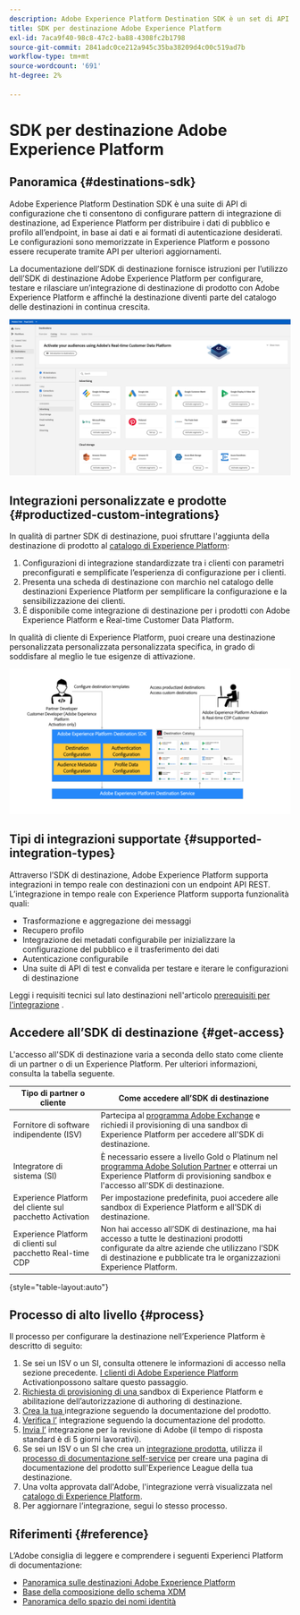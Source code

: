 ```yaml
---
description: Adobe Experience Platform Destination SDK è un set di API di configurazione che ti consentono di configurare pattern di integrazione di destinazione, ad Experience Platform per distribuire i dati di pubblico e profilo all’endpoint, in base ai dati e ai formati di autenticazione desiderati. Le configurazioni sono memorizzate in Experience Platform e possono essere recuperate tramite API per ulteriori aggiornamenti.
title: SDK per destinazione Adobe Experience Platform
exl-id: 7aca9f40-98c8-47c2-ba88-4308fc2b1798
source-git-commit: 2841adc0ce212a945c35ba38209d4c00c519ad7b
workflow-type: tm+mt
source-wordcount: '691'
ht-degree: 2%

---
```


# SDK per destinazione Adobe Experience Platform

## Panoramica {#destinations-sdk}

Adobe Experience Platform Destination SDK è una suite di API di configurazione che ti consentono di configurare pattern di integrazione di destinazione, ad Experience Platform per distribuire i dati di pubblico e profilo all’endpoint, in base ai dati e ai formati di autenticazione desiderati. Le configurazioni sono memorizzate in Experience Platform e possono essere recuperate tramite API per ulteriori aggiornamenti.

La documentazione dell’SDK di destinazione fornisce istruzioni per l’utilizzo dell’SDK di destinazione Adobe Experience Platform per configurare, testare e rilasciare un’integrazione di destinazione di prodotto con Adobe Experience Platform e affinché la destinazione diventi parte del catalogo delle destinazioni in continua crescita.

![Panoramica del catalogo delle destinazioni](./assets/destinations-catalog-overview.png)

## Integrazioni personalizzate e prodotte {#productized-custom-integrations}

In qualità di partner SDK di destinazione, puoi sfruttare l&#39;aggiunta della destinazione di prodotto al [catalogo di Experience Platform](/help/destinations/catalog/overview.md):
1. Configurazioni di integrazione standardizzate tra i clienti con parametri preconfigurati e semplificate l’esperienza di configurazione per i clienti.
2. Presenta una scheda di destinazione con marchio nel catalogo delle destinazioni Experience Platform per semplificare la configurazione e la sensibilizzazione dei clienti.
3. È disponibile come integrazione di destinazione per i prodotti con Adobe Experience Platform e Real-time Customer Data Platform.

In qualità di cliente di Experience Platform, puoi creare una destinazione personalizzata personalizzata personalizzata specifica, in grado di soddisfare al meglio le tue esigenze di attivazione.

![Diagramma visivo dell’SDK di destinazione](./assets/destination-sdk-visual.png)

<!--

## Types of destinations in Adobe Experience Platform {#types-of-destinations}

In Adobe Experience Platform, we distinguish between two destination types - *connections* and *extensions*. In the user interface, customers can choose between two types of connection destinations, Profile Export destinations and Segment Export destinations. For more details around the difference between the different destination types, read [Destination Types and Categories](https://experienceleague.adobe.com/docs/experience-platform/destinations/destination-types.html?lang=en).

![Destination types](./assets/types-of-destinations.png)

This documentation set provides you with all the necessary information to add your destination to Adobe Experience Platform, as a *connection*, either Profile Export or Segment Export. To set up an extension, visit the [Experience Platform Launch developer portal](https://developer.adobelaunch.com/extensions/).

-->

## Tipi di integrazioni supportate {#supported-integration-types}

Attraverso l’SDK di destinazione, Adobe Experience Platform supporta integrazioni in tempo reale con destinazioni con un endpoint API REST. L’integrazione in tempo reale con Experience Platform supporta funzionalità quali:
* Trasformazione e aggregazione dei messaggi
* Recupero profilo
* Integrazione dei metadati configurabile per inizializzare la configurazione del pubblico e il trasferimento dei dati
* Autenticazione configurabile
* Una suite di API di test e convalida per testare e iterare le configurazioni di destinazione

Leggi i requisiti tecnici sul lato destinazioni nell&#39;articolo [prerequisiti per l&#39;integrazione](./integration-prerequisites.md) .


## Accedere all’SDK di destinazione {#get-access}

L&#39;accesso all&#39;SDK di destinazione varia a seconda dello stato come cliente di un partner o di un Experience Platform. Per ulteriori informazioni, consulta la tabella seguente.


| Tipo di partner o cliente | Come accedere all’SDK di destinazione |
---------|----------|
| Fornitore di software indipendente (ISV) | Partecipa al [programma Adobe Exchange](https://partners.adobe.com/exchangeprogram/experiencecloud.html) e richiedi il provisioning di una sandbox di Experience Platform per accedere all&#39;SDK di destinazione. |
| Integratore di sistema (SI) | È necessario essere a livello Gold o Platinum nel [programma Adobe Solution Partner](https://solutionpartners.adobe.com/home.html) e otterrai un Experience Platform di provisioning sandbox e l&#39;accesso all&#39;SDK di destinazione. |
| Experience Platform del cliente sul pacchetto Activation | Per impostazione predefinita, puoi accedere alle sandbox di Experience Platform e all’SDK di destinazione. |
| Experience Platform di clienti sul pacchetto Real-time CDP | Non hai accesso all’SDK di destinazione, ma hai accesso a tutte le destinazioni prodotti configurate da altre aziende che utilizzano l’SDK di destinazione e pubblicate tra le organizzazioni Experience Platform. |

{style=&quot;table-layout:auto&quot;}

## Processo di alto livello {#process}

Il processo per configurare la destinazione nell’Experience Platform è descritto di seguito:

1. Se sei un ISV o un SI, consulta ottenere le informazioni di accesso nella sezione precedente. [I clienti di Adobe Experience Platform ](https://helpx.adobe.com/legal/product-descriptions/adobe-experience-platform0.html) Activationpossono saltare questo passaggio.
2. [Richiesta di provisioning di una ](https://adobeexchangeec.zendesk.com/hc/en-us/articles/360037457812-Adobe-Experience-Platform-Sandbox-Accounts-Access-Adding-Users-and-Support) sandbox di Experience Platform e abilitazione dell’autorizzazione di authoring di destinazione.
3. [Crea la tua ](./configure-destination-instructions.md) integrazione seguendo la documentazione del prodotto.
4. [Verifica l’](./test-destination.md) integrazione seguendo la documentazione del prodotto.
5. [Invia l’](./destination-publish-api.md) integrazione per la revisione di Adobe (il tempo di risposta standard è di 5 giorni lavorativi).
6. Se sei un ISV o un SI che crea un [integrazione prodotta](./overview.md#productized-custom-integrations), utilizza il [processo di documentazione self-service](./docs-framework/documentation-instructions.md) per creare una pagina di documentazione del prodotto sull&#39;Experience League della tua destinazione.
7. Una volta approvata dall&#39;Adobe, l&#39;integrazione verrà visualizzata nel [catalogo di Experience Platform](/help/destinations/catalog/overview.md).
8. Per aggiornare l’integrazione, segui lo stesso processo.

## Riferimenti {#reference}

L’Adobe consiglia di leggere e comprendere i seguenti Experienci Platform di documentazione:

* [Panoramica sulle destinazioni Adobe Experience Platform](https://experienceleague.adobe.com/docs/experience-platform/destinations/home.html?lang=en)
* [Base della composizione dello schema XDM](https://experienceleague.adobe.com/docs/experience-platform/xdm/schema/composition.html?lang=en)
* [Panoramica dello spazio dei nomi identità](https://experienceleague.adobe.com/docs/experience-platform/identity/namespaces.html?lang=en)
